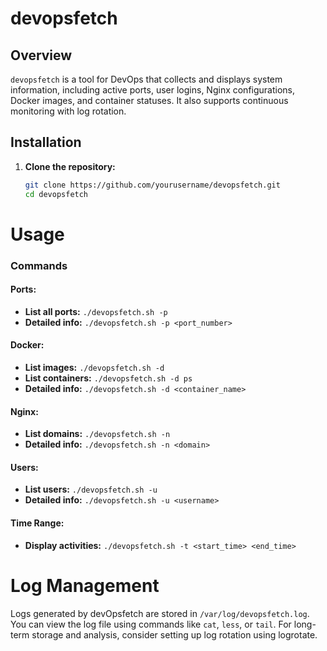 # devopsfetch

## Overview

`devopsfetch` is a tool for DevOps that collects and displays system information, including active ports, user logins, Nginx configurations, Docker images, and container statuses. It also supports continuous monitoring with log rotation.

## Installation

1. **Clone the repository:**
   ```bash
   git clone https://github.com/yourusername/devopsfetch.git
   cd devopsfetch

# Usage
### Commands
#### Ports:

- **List all ports:** ```./devopsfetch.sh -p```
- **Detailed info:** ```./devopsfetch.sh -p <port_number>```

#### Docker:
- **List images:** ```./devopsfetch.sh -d```
- **List containers:** ```./devopsfetch.sh -d ps```
- **Detailed info:** ```./devopsfetch.sh -d <container_name>```

#### Nginx:
- **List domains:** ```./devopsfetch.sh -n```
- **Detailed info:** ```./devopsfetch.sh -n <domain>```

#### Users:
- **List users:** ```./devopsfetch.sh -u```
- **Detailed info:** ```./devopsfetch.sh -u <username>```

#### Time Range:
- **Display activities:** ```./devopsfetch.sh -t <start_time> <end_time>```


# Log Management
Logs generated by devOpsfetch are stored in ```/var/log/devopsfetch.log```. You can view the log file using commands like ```cat```, ```less```, or ```tail```. For long-term storage and analysis, consider setting up log rotation using logrotate.
